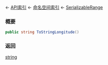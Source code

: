 ← [API索引](Api-Index) ← [命名空间索引](Namespace-Index) ← [SerializableRange](VRageMath.SerializableRange)

### 概要

```csharp
public string ToStringLongitude()
```

### 返回

[string](https://docs.microsoft.com/en-us/dotnet/api/System.String?view=netframework-4.6)

